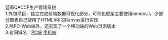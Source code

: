 蓝莓QACCP生产管理系统<br>
1.外包项目，独立完成前端数据可视化部分，可视化框架主要使用kendoUI，少部分图表自己使用了HTML5中的Canvas进行实现<br>
2.除PC-Web端外，还实现了一个移动端的Web页面版本<br>
3.访问域名：<a href='http://222.85.150.217:8099/Portal/blueberry/map.html?dw=JC-ZCGZ-140103-0003'>PC端</a> <a href='http://blueberryMobile.tinkerlab.cn'>手机端</a>
